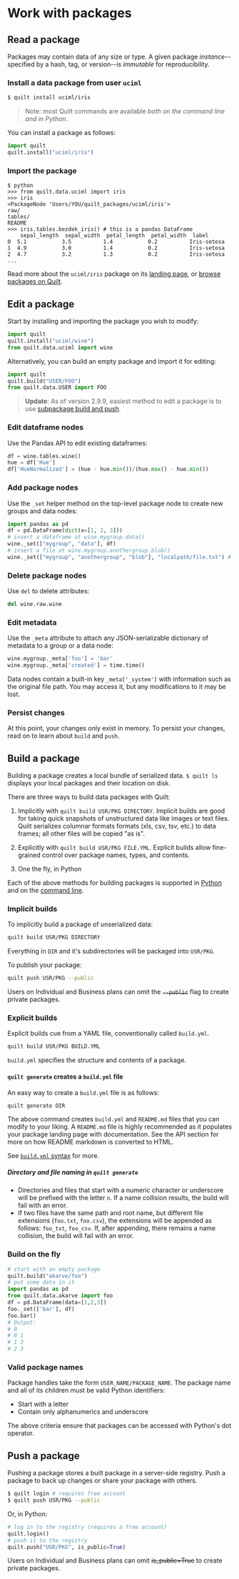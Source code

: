 # Work with packages

## Read a package
Packages may contain data of any size or type. A given package _instance_--specified
by a hash, tag, or version--is _immutable_ for reproducibility.

### Install a data package from  user `uciml`
```bash
$ quilt install uciml/iris
```

> Note: most Quilt commands are available _both on the command line and in Python_.

You can install a package as follows:

```python
import quilt
quilt.install("uciml/iris")
```

### Import the package
```
$ python
>>> from quilt.data.uciml import iris
>>> iris
<PackageNode 'Users/YOU/quilt_packages/uciml/iris'>
raw/
tables/
README
>>> iris.tables.bezdek_iris() # this is a pandas DataFrame
    sepal_length  sepal_width  petal_length  petal_width  label
0  5.1           3.5          1.4           0.2          Iris-setosa
1  4.9           3.0          1.4           0.2          Iris-setosa
2  4.7           3.2          1.3           0.2          Iris-setosa
...
```

Read more about the `uciml/iris` package on its [landing page](https://quiltdata.com/package/uciml/iris), or [browse  packages on Quilt](https://quiltdata.com/search/?q=).

## Edit a package
Start by installing and importing the package you wish to modify:
``` python
import quilt
quilt.install("uciml/wine")
from quilt.data.uciml import wine
```

Alternatively, you can  build an empty package and import it for editing:
```python
import quilt
quilt.build("USER/FOO")
from quilt.data.USER import FOO
```

> **Update**: As of version 2.9.9,  easiest method to edit a package is to use [subpackage build and push](https://github.com/quiltdata/examples/blob/master/Numpy%2C%20easy%20package%20edit.ipynb).

### Edit dataframe nodes
Use the Pandas API to edit existing dataframes:
``` python
df = wine.tables.wine()
hue = df['Hue']
df['HueNormalized'] = (hue - hue.min())/(hue.max() - hue.min())
```

### Add package nodes
Use the `_set` helper method on the top-level package node to create new groups and data nodes:
``` python
import pandas as pd
df = pd.DataFrame(dict(x=[1, 2, 3]))
# insert a dataframe at wine.mygroup.data()
wine._set(["mygroup", "data"], df) 
# insert a file at wine.mygroup.anothergroup.blob()
wine._set(["mygroup", "anothergroup", "blob"], "localpath/file.txt") #
```

### Delete package nodes
Use `del` to delete attributes:
``` python
del wine.raw.wine
```

### Edit metadata
Use the `_meta` attribute to attach any JSON-serializable dictionary of metadata to a group or a data node:

``` python
wine.mygroup._meta['foo'] = 'bar'
wine.mygroup._meta['created'] = time.time()
```

Data nodes contain a built-in key `_meta['_system']` with information such as the original file path. You may access it, but any modifications to it may be lost.

### Persist changes
At this point, your changes only exist in memory. To persist your
changes, read on to learn about  `build` and `push`.

## Build a package

Building a package creates a local bundle of serialized data. `$ quilt ls`
displays your local packages and their location on disk.

There are three ways to build data packages with Quilt:

1. Implicitly with `quilt build USR/PKG DIRECTORY`. Implicit builds are good for taking quick snapshots of unstructured data like images or text files. Quilt serializes columnar formats formats (xls, csv, tsv, etc.) to data frames; all other files will be copied "as is".

1. Explicitly with `quilt build USR/PKG FILE.YML`. Explicit builds allow fine-grained control over package names, types, and contents.

1. One the fly, in Python

Each of the above methods for building packages is supported in [Python](./api.md) and on the [command line](./api.md).

### Implicit builds

To implicitly build a package of unserialized data:

```bash
quilt build USR/PKG DIRECTORY
```
Everything in `DIR` and it's subdirectories will be packaged into `USR/PKG`.

To publish your package:
```bash
quilt push USR/PKG --public
```
Users on Individual and Business plans can omit the ~~`--public`~~ flag to create private packages.

### Explicit builds

Explicit builds cue from a YAML file, conventionally called `build.yml`.

```bash
quilt build USR/PKG BUILD.YML
```

`build.yml` specifies the structure and contents of a package.

#### `quilt generate` creates a `build.yml` file

An easy way to create a `build.yml` file is as follows:

```bash
quilt generate DIR
```

The above command creates `build.yml` and `README.md` files that you can modify to your liking. A `README.md` file is highly recommended as it populates your package landing page with documentation. See the API section for more on how README markdown is converted to HTML.

See [`build.yml` syntax](https://docs.quiltdata.com/api/build.yml) for more.

##### Directory and file naming in `quilt generate`
* Directories and files that start with a numeric character or underscore will be prefixed with the letter `n`. If a name collision results, the build will fail with an error.
* If two files have the same path and root name, but different file extensions (`foo.txt`, `foo.csv`), the extensions will be appended as follows: `foo_txt`, `foo_csv`. If, after appending, there remains a name collision, the build will fail with an error.

### Build on the fly

```python
# start with an empty package
quilt.build("akarve/foo")
# put some data in it
import pandas as pd
from quilt.data.akarve import foo
df = pd.DataFrame(data=[1,2,3])
foo._set(['bar'], df)
foo.bar()
# Output:
# 0
# 0	1
# 1	2
# 2	3
```

### Valid package names
Package handles take the form `USER_NAME/PACKAGE_NAME`. The package name and all of its children must be valid Python identifiers:
* Start with a letter
* Contain only alphanumerics and underscore

The above criteria ensure that packages can be accessed with Python's dot operator.

## Push a package
Pushing a package stores a built package in a server-side registry. Push a package
to back up changes or share your package with others.

```bash
$ quilt login # requires free account
$ quilt push USR/PKG --public
```

Or, in Python:
```python
# log in to the registry (requires a free account)
quilt.login()
# push it to the registry
quilt.push("USR/PKG", is_public=True)
```

Users on Individual and Business plans can omit ~~is_public=True~~ to create private packages.
